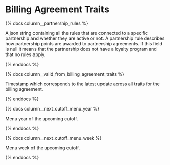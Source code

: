 # Billing Agreement Traits
{% docs column__partnership_rules %}

A json string containing all the rules that are connected to a specific partnership and whether they are active or not. A partnership rule describes how partnership points are awarded to partnership agreements. If this field is null it means that the partnership does not have a loyalty program and that no rules apply.

{% enddocs %}

{% docs column__valid_from_billing_agreement_traits %}

Timestamp which corresponds to the latest update across all traits for the billing agreement.

{% enddocs %}

{% docs column__next_cutoff_menu_year %}

Menu year of the upcoming cutoff.

{% enddocs %}

{% docs column__next_cutoff_menu_week %}

Menu week of the upcoming cutoff.

{% enddocs %}

